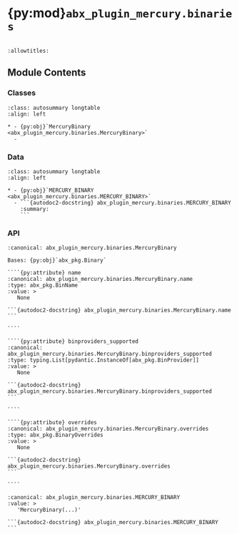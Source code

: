 # {py:mod}`abx_plugin_mercury.binaries`

```{py:module} abx_plugin_mercury.binaries
```

```{autodoc2-docstring} abx_plugin_mercury.binaries
:allowtitles:
```

## Module Contents

### Classes

````{list-table}
:class: autosummary longtable
:align: left

* - {py:obj}`MercuryBinary <abx_plugin_mercury.binaries.MercuryBinary>`
  -
````

### Data

````{list-table}
:class: autosummary longtable
:align: left

* - {py:obj}`MERCURY_BINARY <abx_plugin_mercury.binaries.MERCURY_BINARY>`
  - ```{autodoc2-docstring} abx_plugin_mercury.binaries.MERCURY_BINARY
    :summary:
    ```
````

### API

`````{py:class} MercuryBinary(/, **data: typing.Any)
:canonical: abx_plugin_mercury.binaries.MercuryBinary

Bases: {py:obj}`abx_pkg.Binary`

````{py:attribute} name
:canonical: abx_plugin_mercury.binaries.MercuryBinary.name
:type: abx_pkg.BinName
:value: >
   None

```{autodoc2-docstring} abx_plugin_mercury.binaries.MercuryBinary.name
```

````

````{py:attribute} binproviders_supported
:canonical: abx_plugin_mercury.binaries.MercuryBinary.binproviders_supported
:type: typing.List[pydantic.InstanceOf[abx_pkg.BinProvider]]
:value: >
   None

```{autodoc2-docstring} abx_plugin_mercury.binaries.MercuryBinary.binproviders_supported
```

````

````{py:attribute} overrides
:canonical: abx_plugin_mercury.binaries.MercuryBinary.overrides
:type: abx_pkg.BinaryOverrides
:value: >
   None

```{autodoc2-docstring} abx_plugin_mercury.binaries.MercuryBinary.overrides
```

````

`````

````{py:data} MERCURY_BINARY
:canonical: abx_plugin_mercury.binaries.MERCURY_BINARY
:value: >
   'MercuryBinary(...)'

```{autodoc2-docstring} abx_plugin_mercury.binaries.MERCURY_BINARY
```

````
